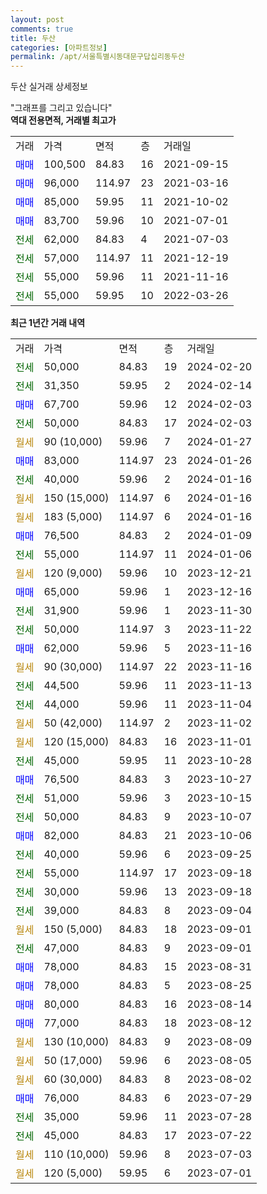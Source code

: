 ```yaml
---
layout: post
comments: true
title: 두산
categories: [아파트정보]
permalink: /apt/서울특별시동대문구답십리동두산
---
```


두산 실거래 상세정보

<script type="text/javascript">
  google.charts.load('current', {'packages':['line', 'corechart']});
  google.charts.setOnLoadCallback(drawChart);

  function drawChart() {
    var data = new google.visualization.DataTable();
    data.addColumn('date', '거래일');
    data.addColumn('number', "매매");
    data.addColumn('number', "전세");
    data.addColumn('number', "전매");

    data.addRows([[new Date(Date.parse("2024-02-20")), null, 50000, null], [new Date(Date.parse("2024-02-14")), null, 31350, null], [new Date(Date.parse("2024-02-03")), 67700, null, null], [new Date(Date.parse("2024-02-03")), null, 50000, null], [new Date(Date.parse("2024-01-27")), null, null, null], [new Date(Date.parse("2024-01-26")), 83000, null, null], [new Date(Date.parse("2024-01-16")), null, 40000, null], [new Date(Date.parse("2024-01-16")), null, null, null], [new Date(Date.parse("2024-01-16")), null, null, null], [new Date(Date.parse("2024-01-09")), 76500, null, null], [new Date(Date.parse("2024-01-06")), null, 55000, null], [new Date(Date.parse("2023-12-21")), null, null, null], [new Date(Date.parse("2023-12-16")), 65000, null, null], [new Date(Date.parse("2023-11-30")), null, 31900, null], [new Date(Date.parse("2023-11-22")), null, 50000, null], [new Date(Date.parse("2023-11-16")), 62000, null, null], [new Date(Date.parse("2023-11-16")), null, null, null], [new Date(Date.parse("2023-11-13")), null, 44500, null], [new Date(Date.parse("2023-11-04")), null, 44000, null], [new Date(Date.parse("2023-11-02")), null, null, null], [new Date(Date.parse("2023-11-01")), null, null, null], [new Date(Date.parse("2023-10-28")), null, 45000, null], [new Date(Date.parse("2023-10-27")), 76500, null, null], [new Date(Date.parse("2023-10-15")), null, 51000, null], [new Date(Date.parse("2023-10-07")), null, 50000, null], [new Date(Date.parse("2023-10-06")), 82000, null, null], [new Date(Date.parse("2023-09-25")), null, 40000, null], [new Date(Date.parse("2023-09-18")), null, 55000, null], [new Date(Date.parse("2023-09-18")), null, 30000, null], [new Date(Date.parse("2023-09-04")), null, 39000, null], [new Date(Date.parse("2023-09-01")), null, null, null], [new Date(Date.parse("2023-09-01")), null, 47000, null], [new Date(Date.parse("2023-08-31")), 78000, null, null], [new Date(Date.parse("2023-08-25")), 78000, null, null], [new Date(Date.parse("2023-08-14")), 80000, null, null], [new Date(Date.parse("2023-08-12")), 77000, null, null], [new Date(Date.parse("2023-08-09")), null, null, null], [new Date(Date.parse("2023-08-05")), null, null, null], [new Date(Date.parse("2023-08-02")), null, null, null], [new Date(Date.parse("2023-07-29")), 76000, null, null], [new Date(Date.parse("2023-07-28")), null, 35000, null], [new Date(Date.parse("2023-07-22")), null, 45000, null], [new Date(Date.parse("2023-07-03")), null, null, null], [new Date(Date.parse("2023-07-01")), null, null, null]]);

    var options = {
      hAxis: {
        format: 'yyyy/MM/dd'
      },    
      lineWidth: 0,
      pointsVisible: true,    
      title: '최근 1년간 유형별 실거래가 분포',
      legend: { position: 'bottom' }
    };

    var formatter = new google.visualization.NumberFormat({pattern:'###,###'} );
    formatter.format(data, 1);
    formatter.format(data, 2);
    
    setTimeout(function() {
        var chart = new google.visualization.LineChart(document.getElementById('columnchart_material'));
        chart.draw(data, (options));
        document.getElementById('loading').style.display = 'none';
    }, 200);
  }
</script>


<div id="loading" style="z-index:20; display: block; margin-left: 0px">"그래프를 그리고 있습니다"</div>
<div id="columnchart_material" style="width: 95%; margin-left: 0px; display: block"></div>
<!-- contents start -->
<b>역대 전용면적, 거래별 최고가</b>
<table class="sortable">
    <tr>
      <td>거래</td>
      <td>가격</td>
      <td>면적</td>
      <td>층</td>
      <td>거래일</td>
    </tr>
        <tr>
          <td><a style="color: blue">매매</a></td>
          <td>100,500</td>
          <td>84.83</td>
          <td>16</td>
          <td>2021-09-15</td>
        </tr>            <tr>
          <td><a style="color: blue">매매</a></td>
          <td>96,000</td>
          <td>114.97</td>
          <td>23</td>
          <td>2021-03-16</td>
        </tr>            <tr>
          <td><a style="color: blue">매매</a></td>
          <td>85,000</td>
          <td>59.95</td>
          <td>11</td>
          <td>2021-10-02</td>
        </tr>            <tr>
          <td><a style="color: blue">매매</a></td>
          <td>83,700</td>
          <td>59.96</td>
          <td>10</td>
          <td>2021-07-01</td>
        </tr>        
        <tr>
              <td><a style="color: darkgreen">전세</a></td>
              <td>62,000</td>
              <td>84.83</td>
              <td>4</td>
              <td>2021-07-03</td>
            </tr>            <tr>
              <td><a style="color: darkgreen">전세</a></td>
              <td>57,000</td>
              <td>114.97</td>
              <td>11</td>
              <td>2021-12-19</td>
            </tr>            <tr>
              <td><a style="color: darkgreen">전세</a></td>
              <td>55,000</td>
              <td>59.96</td>
              <td>11</td>
              <td>2021-11-16</td>
            </tr>            <tr>
              <td><a style="color: darkgreen">전세</a></td>
              <td>55,000</td>
              <td>59.95</td>
              <td>10</td>
              <td>2022-03-26</td>
            </tr>        
    
</table>

<b>최근 1년간 거래 내역</b>

<table class="sortable">
    <tr>
      <td>거래</td>
      <td>가격</td>
      <td>면적</td>
      <td>층</td>
      <td>거래일</td>
    </tr>
    <tr>
      <td><a style="color: darkgreen">전세</a></td>
      <td>50,000</td>
      <td>84.83</td>
      <td>19</td>
      <td>2024-02-20</td>
    </tr>          <tr>
      <td><a style="color: darkgreen">전세</a></td>
      <td>31,350</td>
      <td>59.95</td>
      <td>2</td>
      <td>2024-02-14</td>
    </tr>          <tr>
      <td><a style="color: blue">매매</a></td>
      <td>67,700</td>
      <td>59.96</td>
      <td>12</td>
      <td>2024-02-03</td>
    </tr>          <tr>
      <td><a style="color: darkgreen">전세</a></td>
      <td>50,000</td>
      <td>84.83</td>
      <td>17</td>
      <td>2024-02-03</td>
    </tr>          <tr>
      <td><a style="color: darkgoldenrod">월세</a></td>
      <td>90 (10,000)</td>
      <td>59.96</td>
      <td>7</td>
      <td>2024-01-27</td>
    </tr>          <tr>
      <td><a style="color: blue">매매</a></td>
      <td>83,000</td>
      <td>114.97</td>
      <td>23</td>
      <td>2024-01-26</td>
    </tr>          <tr>
      <td><a style="color: darkgreen">전세</a></td>
      <td>40,000</td>
      <td>59.96</td>
      <td>2</td>
      <td>2024-01-16</td>
    </tr>          <tr>
      <td><a style="color: darkgoldenrod">월세</a></td>
      <td>150 (15,000)</td>
      <td>114.97</td>
      <td>6</td>
      <td>2024-01-16</td>
    </tr>          <tr>
      <td><a style="color: darkgoldenrod">월세</a></td>
      <td>183 (5,000)</td>
      <td>114.97</td>
      <td>6</td>
      <td>2024-01-16</td>
    </tr>          <tr>
      <td><a style="color: blue">매매</a></td>
      <td>76,500</td>
      <td>84.83</td>
      <td>2</td>
      <td>2024-01-09</td>
    </tr>          <tr>
      <td><a style="color: darkgreen">전세</a></td>
      <td>55,000</td>
      <td>114.97</td>
      <td>11</td>
      <td>2024-01-06</td>
    </tr>          <tr>
      <td><a style="color: darkgoldenrod">월세</a></td>
      <td>120 (9,000)</td>
      <td>59.96</td>
      <td>10</td>
      <td>2023-12-21</td>
    </tr>          <tr>
      <td><a style="color: blue">매매</a></td>
      <td>65,000</td>
      <td>59.96</td>
      <td>1</td>
      <td>2023-12-16</td>
    </tr>          <tr>
      <td><a style="color: darkgreen">전세</a></td>
      <td>31,900</td>
      <td>59.96</td>
      <td>1</td>
      <td>2023-11-30</td>
    </tr>          <tr>
      <td><a style="color: darkgreen">전세</a></td>
      <td>50,000</td>
      <td>114.97</td>
      <td>3</td>
      <td>2023-11-22</td>
    </tr>          <tr>
      <td><a style="color: blue">매매</a></td>
      <td>62,000</td>
      <td>59.96</td>
      <td>5</td>
      <td>2023-11-16</td>
    </tr>          <tr>
      <td><a style="color: darkgoldenrod">월세</a></td>
      <td>90 (30,000)</td>
      <td>114.97</td>
      <td>22</td>
      <td>2023-11-16</td>
    </tr>          <tr>
      <td><a style="color: darkgreen">전세</a></td>
      <td>44,500</td>
      <td>59.96</td>
      <td>11</td>
      <td>2023-11-13</td>
    </tr>          <tr>
      <td><a style="color: darkgreen">전세</a></td>
      <td>44,000</td>
      <td>59.96</td>
      <td>11</td>
      <td>2023-11-04</td>
    </tr>          <tr>
      <td><a style="color: darkgoldenrod">월세</a></td>
      <td>50 (42,000)</td>
      <td>114.97</td>
      <td>2</td>
      <td>2023-11-02</td>
    </tr>          <tr>
      <td><a style="color: darkgoldenrod">월세</a></td>
      <td>120 (15,000)</td>
      <td>84.83</td>
      <td>16</td>
      <td>2023-11-01</td>
    </tr>          <tr>
      <td><a style="color: darkgreen">전세</a></td>
      <td>45,000</td>
      <td>59.95</td>
      <td>11</td>
      <td>2023-10-28</td>
    </tr>          <tr>
      <td><a style="color: blue">매매</a></td>
      <td>76,500</td>
      <td>84.83</td>
      <td>3</td>
      <td>2023-10-27</td>
    </tr>          <tr>
      <td><a style="color: darkgreen">전세</a></td>
      <td>51,000</td>
      <td>59.96</td>
      <td>3</td>
      <td>2023-10-15</td>
    </tr>          <tr>
      <td><a style="color: darkgreen">전세</a></td>
      <td>50,000</td>
      <td>84.83</td>
      <td>9</td>
      <td>2023-10-07</td>
    </tr>          <tr>
      <td><a style="color: blue">매매</a></td>
      <td>82,000</td>
      <td>84.83</td>
      <td>21</td>
      <td>2023-10-06</td>
    </tr>          <tr>
      <td><a style="color: darkgreen">전세</a></td>
      <td>40,000</td>
      <td>59.96</td>
      <td>6</td>
      <td>2023-09-25</td>
    </tr>          <tr>
      <td><a style="color: darkgreen">전세</a></td>
      <td>55,000</td>
      <td>114.97</td>
      <td>17</td>
      <td>2023-09-18</td>
    </tr>          <tr>
      <td><a style="color: darkgreen">전세</a></td>
      <td>30,000</td>
      <td>59.96</td>
      <td>13</td>
      <td>2023-09-18</td>
    </tr>          <tr>
      <td><a style="color: darkgreen">전세</a></td>
      <td>39,000</td>
      <td>84.83</td>
      <td>8</td>
      <td>2023-09-04</td>
    </tr>          <tr>
      <td><a style="color: darkgoldenrod">월세</a></td>
      <td>150 (5,000)</td>
      <td>84.83</td>
      <td>18</td>
      <td>2023-09-01</td>
    </tr>          <tr>
      <td><a style="color: darkgreen">전세</a></td>
      <td>47,000</td>
      <td>84.83</td>
      <td>9</td>
      <td>2023-09-01</td>
    </tr>          <tr>
      <td><a style="color: blue">매매</a></td>
      <td>78,000</td>
      <td>84.83</td>
      <td>15</td>
      <td>2023-08-31</td>
    </tr>          <tr>
      <td><a style="color: blue">매매</a></td>
      <td>78,000</td>
      <td>84.83</td>
      <td>5</td>
      <td>2023-08-25</td>
    </tr>          <tr>
      <td><a style="color: blue">매매</a></td>
      <td>80,000</td>
      <td>84.83</td>
      <td>16</td>
      <td>2023-08-14</td>
    </tr>          <tr>
      <td><a style="color: blue">매매</a></td>
      <td>77,000</td>
      <td>84.83</td>
      <td>18</td>
      <td>2023-08-12</td>
    </tr>          <tr>
      <td><a style="color: darkgoldenrod">월세</a></td>
      <td>130 (10,000)</td>
      <td>84.83</td>
      <td>9</td>
      <td>2023-08-09</td>
    </tr>          <tr>
      <td><a style="color: darkgoldenrod">월세</a></td>
      <td>50 (17,000)</td>
      <td>59.96</td>
      <td>6</td>
      <td>2023-08-05</td>
    </tr>          <tr>
      <td><a style="color: darkgoldenrod">월세</a></td>
      <td>60 (30,000)</td>
      <td>84.83</td>
      <td>8</td>
      <td>2023-08-02</td>
    </tr>          <tr>
      <td><a style="color: blue">매매</a></td>
      <td>76,000</td>
      <td>84.83</td>
      <td>6</td>
      <td>2023-07-29</td>
    </tr>          <tr>
      <td><a style="color: darkgreen">전세</a></td>
      <td>35,000</td>
      <td>59.96</td>
      <td>11</td>
      <td>2023-07-28</td>
    </tr>          <tr>
      <td><a style="color: darkgreen">전세</a></td>
      <td>45,000</td>
      <td>84.83</td>
      <td>17</td>
      <td>2023-07-22</td>
    </tr>          <tr>
      <td><a style="color: darkgoldenrod">월세</a></td>
      <td>110 (10,000)</td>
      <td>59.96</td>
      <td>8</td>
      <td>2023-07-03</td>
    </tr>          <tr>
      <td><a style="color: darkgoldenrod">월세</a></td>
      <td>120 (5,000)</td>
      <td>59.95</td>
      <td>6</td>
      <td>2023-07-01</td>
    </tr>      </table>
<!-- contents end -->    

